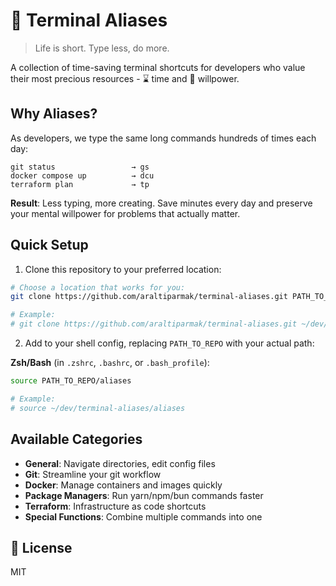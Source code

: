 # 🚀 Terminal Aliases

> Life is short. Type less, do more.

A collection of time-saving terminal shortcuts for developers who value their most precious resources - ⌛ time and 🧠 willpower.

## Why Aliases?

As developers, we type the same long commands hundreds of times each day:

```
git status                 → gs
docker compose up          → dcu
terraform plan             → tp
```

**Result**: Less typing, more creating. Save minutes every day and preserve your mental willpower for problems that actually matter.

## Quick Setup

1. Clone this repository to your preferred location:

```bash
# Choose a location that works for you:
git clone https://github.com/araltiparmak/terminal-aliases.git PATH_TO_REPO

# Example:
# git clone https://github.com/araltiparmak/terminal-aliases.git ~/dev/terminal-aliases
```

2. Add to your shell config, replacing `PATH_TO_REPO` with your actual path:

**Zsh/Bash** (in `.zshrc`, `.bashrc`, or `.bash_profile`):

```bash
source PATH_TO_REPO/aliases

# Example:
# source ~/dev/terminal-aliases/aliases
```

## Available Categories

- **General**: Navigate directories, edit config files
- **Git**: Streamline your git workflow
- **Docker**: Manage containers and images quickly
- **Package Managers**: Run yarn/npm/bun commands faster
- **Terraform**: Infrastructure as code shortcuts
- **Special Functions**: Combine multiple commands into one

## 📜 License

MIT